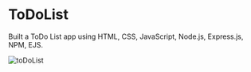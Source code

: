 # ToDoList
Built a ToDo List app using HTML, CSS, JavaScript, Node.js, Express.js, NPM, EJS.

![toDoList](https://user-images.githubusercontent.com/56511092/183567875-7c67d8af-25d5-43d1-82d7-deb15c20e115.png)
